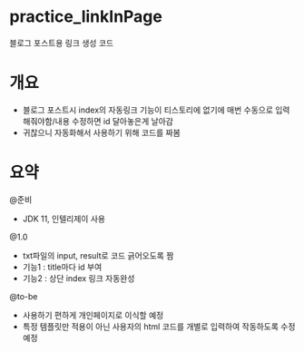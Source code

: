 # practice_linkInPage
블로그 포스트용 링크 생성 코드

# 개요
- 블로그 포스트시 index의 자동링크 기능이 티스토리에 없기에 매번 수동으로 입력해줘야함/내용 수정하면 id 달아놓은게 날아감 
- 귀찮으니 자동화해서 사용하기 위해 코드를 짜봄

# 요약
@준비
- JDK 11, 인텔리제이 사용

@1.0
- txt파일의 input, result로 코드 긁어오도록 짬
- 기능1 : title마다 id 부여
- 기능2 : 상단 index 링크 자동완성

@to-be
- 사용하기 편하게 개인페이지로 이식할 예정
- 특정 템플릿만 적용이 아닌 사용자의 html 코드를 개별로 입력하여 작동하도록 수정 예정
